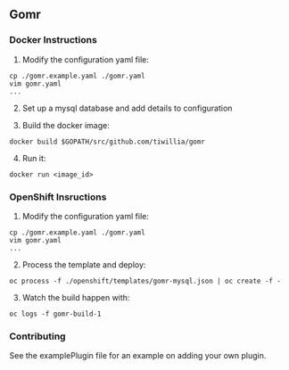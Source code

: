 Gomr
-----------

### Docker Instructions
1) Modify the configuration yaml file:
```
cp ./gomr.example.yaml ./gomr.yaml
vim gomr.yaml
...
```
2) Set up a mysql database and add details to configuration

3) Build the docker image:
```
docker build $GOPATH/src/github.com/tiwillia/gomr
```

4) Run it:
```
docker run <image_id>
```

### OpenShift Insructions
1) Modify the configuration yaml file:
```
cp ./gomr.example.yaml ./gomr.yaml
vim gomr.yaml
...

```
2) Process the template and deploy:
```
oc process -f ./openshift/templates/gomr-mysql.json | oc create -f -
```

3) Watch the build happen with:
```
oc logs -f gomr-build-1
```

### Contributing
See the examplePlugin file for an example on adding your own plugin.
